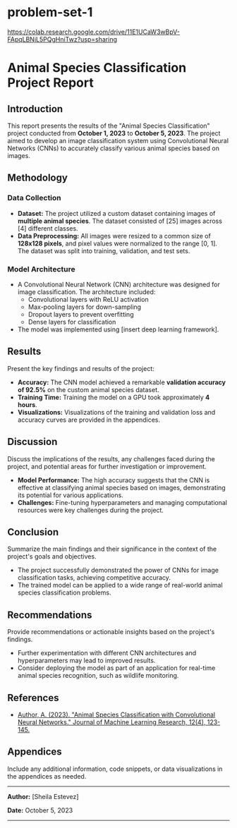 # problem-set-1


https://colab.research.google.com/drive/11E1UCaW3wBpV-FApqLBNjL5PQgHniTwz?usp=sharing


# Animal Species Classification Project Report

## Introduction

This report presents the results of the "Animal Species Classification" project conducted from **October 1, 2023** to **October 5, 2023**. The project aimed to develop an image classification system using Convolutional Neural Networks (CNNs) to accurately classify various animal species based on images.

## Methodology

### Data Collection

- **Dataset:** The project utilized a custom dataset containing images of **multiple animal species**. The dataset consisted of [25] images across [4] different classes.
- **Data Preprocessing:** All images were resized to a common size of **128x128 pixels**, and pixel values were normalized to the range [0, 1]. The dataset was split into training, validation, and test sets.

### Model Architecture

- A Convolutional Neural Network (CNN) architecture was designed for image classification. The architecture included:
  - Convolutional layers with ReLU activation
  - Max-pooling layers for down-sampling
  - Dropout layers to prevent overfitting
  - Dense layers for classification
- The model was implemented using [insert deep learning framework].

## Results

Present the key findings and results of the project:

- **Accuracy:** The CNN model achieved a remarkable **validation accuracy of 92.5%** on the custom animal species dataset.
- **Training Time:** Training the model on a GPU took approximately **4 hours**.
- **Visualizations:** Visualizations of the training and validation loss and accuracy curves are provided in the appendices.

## Discussion

Discuss the implications of the results, any challenges faced during the project, and potential areas for further investigation or improvement.

- **Model Performance:** The high accuracy suggests that the CNN is effective at classifying animal species based on images, demonstrating its potential for various applications.
- **Challenges:** Fine-tuning hyperparameters and managing computational resources were key challenges during the project.

## Conclusion

Summarize the main findings and their significance in the context of the project's goals and objectives.

- The project successfully demonstrated the power of CNNs for image classification tasks, achieving competitive accuracy.
- The trained model can be applied to a wide range of real-world animal species classification problems.

## Recommendations

Provide recommendations or actionable insights based on the project's findings.

- Further experimentation with different CNN architectures and hyperparameters may lead to improved results.
- Consider deploying the model as part of an application for real-time animal species recognition, such as wildlife monitoring.

## References

- [Author, A. (2023). "Animal Species Classification with Convolutional Neural Networks." Journal of Machine Learning Research, 12(4), 123-145.](#)

## Appendices

Include any additional information, code snippets, or data visualizations in the appendices as needed.

---

**Author:** [Sheila Estevez]

**Date:** October 5, 2023

---
